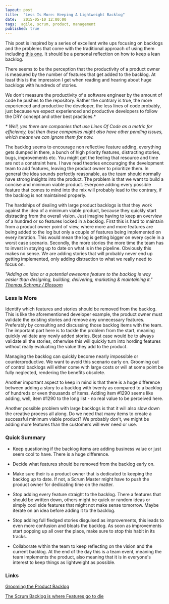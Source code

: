 ```yaml
---
layout: post
title:  "Less Is More: Keeping A Lightweight Backlog"
date:   2015-05-10 12:00:00
tags:  agile, scrum, product, management
published: true
---
```


This post is inspired by a series of excellent write ups focusing on backlogs and the problems that come with 
the traditional approach of using them including [this one](https://medium.com/product-love/the-scrum-backlog-is-where-features-go-to-die-b1336ff707aa).
It should be a personal reflection on how to keep a lean backlog.
                                                                                                                                                        
There seems to be the perception that the productivity of a product owner 
is measured by the number of features that get added to the backlog. At least this is the impression I get when 
reading and hearing about huge backlogs with hundreds of stories.
 
We don't measure the productivity of a software engineer by the amount of code he pushes to the repository. 
Rather the contrary is true, the more experienced and productive the developer, the less lines of code probably, 
just because we expect experienced and productive developers to follow the DRY concept and other best practices.*
 
_* Well, yes there are companies that use Lines Of Code as a metric for efficiency, but then these companies might also have other pending issues, which means we can ignore them for now._

The backlog seems to encourage non reflective feature adding, everything gets dumped in there, a bunch of high priority features, distracting stories, bugs, improvements etc. 
You might get the feeling that resource and time are not a constraint here. 
I have read theories encouraging the development team to add features, leaving the product owner to prioritize them. 
In general the idea sounds perfectly reasonable, as the team should normally have strong insights into the product.
The problem is that we want to build a concise and minimum viable product. Everyone adding every possible feature that comes to mind 
into the mix will probably lead to the contrary, if the backlog is not maintained properly.

The hardships of dealing with large product backlogs is that they work against the idea of a minimum viable product, because they quickly start distracting from
the overall vision. Just imagine having to keep an overview of a hundred or so features locked in a backlog. First this is hard to 
maintain from a product owner point of view, where more and more features are being added to the log but only a couple of features being implemented on every iteration.
This would mean the log is getting bigger on every cycle in a worst case scenario. Secondly, the more stories the more time the team has to invest in staying up to date on what is in the pipeline.
Obviously this makes no sense. We are adding stories that will probably never end up getting implemented, only adding distraction to what we really need to 
focus on.

_"Adding an idea or a potential awesome feature to the backlog is way easier than designing, building, delivering, marketing & maintaining it."_
_[Thomas Schranz / Blossom](https://medium.com/product-love/the-scrum-backlog-is-where-features-go-to-die-b1336ff707aa)_

### Less Is More
Identify which features and stories should be removed from the backlog. 
This is like the aforementioned developer example, the product owner must validate the existing stories and remove
any unnecessary features. Preferably by consulting and discussing those backlog items with the team. 
The important part here is to tackle the problem from the start, meaning quickly validate any newly added stories.
Best case would be to always validate all the stories, otherwise this will quickly turn into hording features without really evaluating the value they add to the product.

Managing the backlog can quickly become nearly impossible or counterproductive. 
We want to avoid this scenario early on.
Grooming out of control backlogs will either come with large costs or will at some point be fully neglected, rendering the benefits obsolete.

Another important aspect to keep in mind is that there is a huge difference between adding a story to a backlog with twenty as compared to a backlog
of hundreds or even thousands of items. 
Adding item #1290 seems like adding, well, item #1290 to the long list - no real value to be perceived here.

Another possible problem with large backlogs is that it will also slow down the creative process all along. 
Do we need that many items to create a successful minimum viable product?
We probably don't, we might be adding more features than the customers will ever need or use.

### Quick Summary

* Keep questioning if the backlog items are adding business value or just seem cool to have. There is a huge difference.

* Decide what features should be removed from the backlog early on.

* Make sure their is a product owner that is dedicated to keeping the backlog up to date. If not, a Scrum Master might have 
to push the product owner for dedicating time on the matter.

* Stop adding every feature straight to the backlog. There a features that should be written down, others might be 
quick or random ideas or simply cool side features that might not make sense tomorrow. Maybe iterate on an idea before adding it to the backlog.

* Stop adding full fledged stories disguised as improvements, this leads to even more confusion and bloats the backlog. 
As soon as improvements start popping up all over the place, make sure to stop this habit in its tracks.

* Collaborate within the team to keep reflecting on the vision and the current backlog. At the end of the day this is a team event, 
meaning the team implements the product, also meaning that it is in everyone's interest to keep things as lightweight as possible.


### Links

[Grooming the Product Backlog](http://www.romanpichler.com/blog/grooming-the-product-backlog/)

[The Scrum Backlog is where Features go to die](https://medium.com/product-love/the-scrum-backlog-is-where-features-go-to-die-b1336ff707aa)